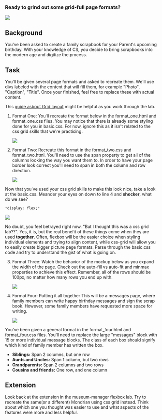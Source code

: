 ### Ready to grind out some grid-full page formats?
![](https://media.giphy.com/media/gdM6D5CAc1puw/giphy.gif)

## Background
You've been asked to create a family scrapbook for your Parent's upcoming
birthday. With your knowledge of CS, you decide to bring scrapbooks into the
modern age and digitize the process.

## Task
You'll be given several page formats and asked to recreate them. We'll use divs
labeled with the content that will fill them, for example "Photo", "Caption",
"Title". Once your finished, feel free to replace these with actual content.

This [guide asbout Grid
layout](https://css-tricks.com/snippets/css/complete-guide-grid/) might be
helpful as you work through the lab.

1. Format One:
You'll recreate the format below in the format_one.html and format_one.css
files. You may notice that there is already some styling done for you in
basic.css. For now, ignore this as it isn't related to the css grid skills that
we're practicing.

    ![](https://media.giphy.com/media/3ohs4AiUTpVfnKV0ze/giphy.gif)

2. Format Two:
Recreate this format in the format_two.css and format_two.html. You'll need to
use the span property to get all of the columns looking the way you want them
to. In order to have your page border look correct you'll need to span in both
the column and row direction.

    ![](https://media.giphy.com/media/3o7WIEF2KAorL474VW/giphy.gif)

  Now that you've used your css grid skills to make this look nice, take a look
  at the basic.css. Meander your eyes on down to line 4 and **shocker**, what
  do we see?
  ```css
  *display: flex;*
  ```
  ![](https://media.giphy.com/media/12BxzBy3K0lsOs/giphy.gif)

  No doubt, you feel betrayed right now. "But I thought this was a css grid
  lab??". Yes, it is, but the real benefit of these things come when they are
  used **together**. Often, flexbox will be the easier choice when styling
  individual elements and trying to align content, while css-grid will allow
  you to easily create bigger picture page formats. Parse through the basic.css
  code and try to understand the gist of what is going on.

3. Format Three:
Watch the behavior of the mockup below as you expand the width of the page.
Check out the auto-fill vs auto-fit and minmax properties to achieve this
effect. Remember, all of the rows should be 100px, no matter how many rows you
end up with.

    ![](https://media.giphy.com/media/xUOwGj6l4EyEzJWp44/giphy.gif)

4. Format Four: Putting it all together
This will be a messages page, where family members can write happy birthday
messages and sign the scrap book. However, some family members have requested
more space for writing.

    ![](https://media.giphy.com/media/26DNca9t7TFLwLfKU/giphy.gif)

  You've been given a general format in the format_four.html and
  format_four.css files. You'll need to replace the large "messages" block with
  15 or more individual message blocks. The class of each box should signify
  which kind of family member has written the box.

  - **Siblings:** Span 2 columns, but one row
  - **Aunts and Uncles:** Span 1 column, but two rows
  - **Grandparents:** Span 2 columns and two rows
  - **Cousins and friends:** One row, and one column

## Extension
Look back at the extension in the museum-manager flexbox lab. Try to recreate
the same(or a different) Mondrian using css grid instead. Think about which one
you thought was easier to use and what aspects of the features were more and
less helpful.

